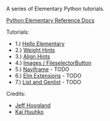 A series of Elementary Python tutorials.

[Python Elementary Reference Docs](https://build.enlightenment.org/job/base_pyefl_build/lastSuccessfulBuild/artifact/build/sphinx/html/index.html)

Tutorials:
- 1.) [Hello Elementary](http://it.toolbox.com/blogs/enlightenment/pyefl-tutorial-1-hello-elementary-65743)
- 2.) [Weight Hints](http://it.toolbox.com/blogs/enlightenment/pyefl-tutorial-2-weight-hints-65905)
- 3.) [Align Hints](http://it.toolbox.com/blogs/enlightenment/pyefl-tutorial-3-align-hints-66348)
- 4.) [Images / FileselectorButton](http://it.toolbox.com/blogs/enlightenment/pyefl-tutorial-4-displaying-images-66459)
- 5.) [Naviframe]() - TODO
- 6.) [Elm Extensions]() - TODO
- 7.) [List and Genlist]() - TODO

Credits: 
- [Jeff Hoogland](http://www.jeffhoogland.com/)
- [Kai Huuhko](https://github.com/kaihu)
